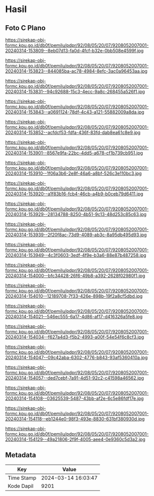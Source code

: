 # Hasil

## Foto C Plano

https://sirekap-obj-formc.kpu.go.id/db0f/pemilu/pdpr/92/08/05/20/07/9208052007001-20240314-153809--8eb07d13-fa0d-4fcf-b32e-0bb508e4599f.jpg

https://sirekap-obj-formc.kpu.go.id/db0f/pemilu/pdpr/92/08/05/20/07/9208052007001-20240314-153823--844085ba-ac78-4984-8efc-3ac0a96453aa.jpg

https://sirekap-obj-formc.kpu.go.id/db0f/pemilu/pdpr/92/08/05/20/07/9208052007001-20240314-153831--94c92688-15c3-4ecc-9a8c-268455a526f1.jpg

https://sirekap-obj-formc.kpu.go.id/db0f/pemilu/pdpr/92/08/05/20/07/9208052007001-20240314-153843--a0691124-78df-4c43-a121-55882009a8da.jpg

https://sirekap-obj-formc.kpu.go.id/db0f/pemilu/pdpr/92/08/05/20/07/9208052007001-20240314-153852--acfdcf53-fdfa-436f-83fd-dab8ea61c8e9.jpg

https://sirekap-obj-formc.kpu.go.id/db0f/pemilu/pdpr/92/08/05/20/07/9208052007001-20240314-153901--8567e9fa-22bc-4dd5-a678-cf1b739cb951.jpg

https://sirekap-obj-formc.kpu.go.id/db0f/pemilu/pdpr/92/08/05/20/07/9208052007001-20240314-153910--1f06a3b6-2e8f-46a6-a8bf-526c3e110bc3.jpg

https://sirekap-obj-formc.kpu.go.id/db0f/pemilu/pdpr/92/08/05/20/07/9208052007001-20240314-153920--a1f83b16-fcb4-46cb-a4b9-b0ceb79d6411.jpg

https://sirekap-obj-formc.kpu.go.id/db0f/pemilu/pdpr/92/08/05/20/07/9208052007001-20240314-153929--28134788-8250-4b51-9c13-48d253c85c63.jpg

https://sirekap-obj-formc.kpu.go.id/db0f/pemilu/pdpr/92/08/05/20/07/9208052007001-20240314-153939--2f20f8ac-73d9-4089-ab3c-8a95db495d93.jpg

https://sirekap-obj-formc.kpu.go.id/db0f/pemilu/pdpr/92/08/05/20/07/9208052007001-20240314-153949--4c3f0603-3edf-4f9e-b3a6-88e87b487258.jpg

https://sirekap-obj-formc.kpu.go.id/db0f/pemilu/pdpr/92/08/05/20/07/9208052007001-20240314-154000--bfc34428-26f6-49b8-a392-2628f02980f1.jpg

https://sirekap-obj-formc.kpu.go.id/db0f/pemilu/pdpr/92/08/05/20/07/9208052007001-20240314-154010--12189708-7f33-426e-898b-19f2a8cf5dbd.jpg

https://sirekap-obj-formc.kpu.go.id/db0f/pemilu/pdpr/92/08/05/20/07/9208052007001-20240314-154021--546ec555-6a17-4d86-af17-d416326a5fe8.jpg

https://sirekap-obj-formc.kpu.go.id/db0f/pemilu/pdpr/92/08/05/20/07/9208052007001-20240314-154034--f627a4d3-f5b2-4993-a00f-54e54f6c8cf3.jpg

https://sirekap-obj-formc.kpu.go.id/db0f/pemilu/pdpr/92/08/05/20/07/9208052007001-20240314-154047--09c42aba-6302-4776-b843-93af5360410a.jpg

https://sirekap-obj-formc.kpu.go.id/db0f/pemilu/pdpr/92/08/05/20/07/9208052007001-20240314-154057--ded7cebf-7a91-4d51-92c2-c41598a46562.jpg

https://sirekap-obj-formc.kpu.go.id/db0f/pemilu/pdpr/92/08/05/20/07/9208052007001-20240314-154108--03625539-5487-43bb-af2e-6c5e86fdf17e.jpg

https://sirekap-obj-formc.kpu.go.id/db0f/pemilu/pdpr/92/08/05/20/07/9208052007001-20240314-154118--eb1244e0-98f3-493e-8830-631bf380930d.jpg

https://sirekap-obj-formc.kpu.go.id/db0f/pemilu/pdpr/92/08/05/20/07/9208052007001-20240314-154129--49a21806-2f9f-4005-aee4-0e9360c5d3a2.jpg


## Metadata

| Key        | Value               |
| ---------- | ------------------- |
| Time Stamp | 2024-03-14 16:03:47 |
| Kode Dapil | 9201                |




